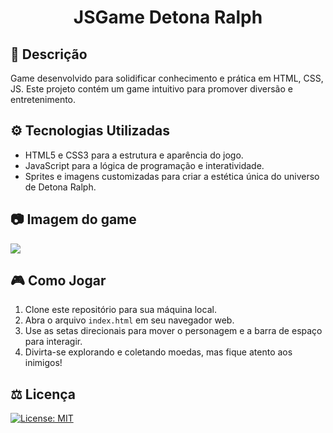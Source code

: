 <h1 align="center">JSGame Detona Ralph</h1>

## 📃 Descrição

Game desenvolvido para solidificar conhecimento e prática em HTML, CSS, JS. Este projeto contém um game intuitivo para promover diversão e entretenimento.

## ⚙️ Tecnologias Utilizadas

  - HTML5 e CSS3 para a estrutura e aparência do jogo.
  - JavaScript para a lógica de programação e interatividade.
  - Sprites e imagens customizadas para criar a estética única do universo de Detona Ralph.

## 📷 Imagem do game

<img src="https://github.com/felipegbpr/projects-images/blob/main/detona-ralph-img1.png" align="center"/>

## 🎮 Como Jogar

  1. Clone este repositório para sua máquina local. <br/>
  2. Abra o arquivo ```index.html``` em seu navegador web. <br/>
  3. Use as setas direcionais para mover o personagem e a barra de espaço para interagir.<br/>
  4. Divirta-se explorando e coletando moedas, mas fique atento aos inimigos!

## ⚖️ Licença
[![License: MIT](https://img.shields.io/badge/License-MIT-yellow.svg)](https://opensource.org/licenses/MIT)

